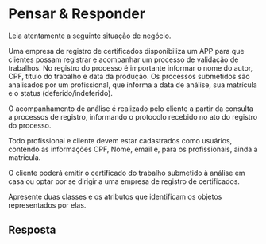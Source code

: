 # Pensar & Responder

Leia atentamente a seguinte situação de negócio.

Uma empresa de registro de certificados disponibiliza um APP para que clientes possam registrar e acompanhar um processo de validação de trabalhos. No registro do processo é importante informar o nome do autor, CPF, título do trabalho e data da produção. Os processos submetidos são analisados por um profissional, que informa a data de análise, sua matrícula e o status (deferido/indeferido).

O acompanhamento de análise é realizado pelo cliente a partir da consulta a processos de registro, informando o protocolo recebido no ato do registro do processo.

Todo profissional e cliente devem estar cadastrados como usuários, contendo as informações CPF, Nome, email e, para os profissionais, ainda a matrícula.

O cliente poderá emitir o certificado do trabalho submetido à análise em casa ou optar por se dirigir a uma empresa de registro de certificados.

Apresente duas classes e os atributos que identificam os objetos representados por elas.

## Resposta